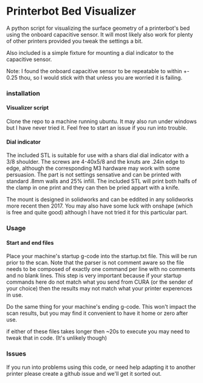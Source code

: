 # Printerbot Bed Visualizer

A python script for visualizing the surface geometry of a printerbot's bed using
the onboard capacitive sensor. It will most likely also work for plenty of other
printers provided you tweak the settings a bit. 

Also included is a simple fixture for mounting a dial indicator to the 
capacitive sensor. 

Note: I found the onboard capacitive sensor to be
repeatable to within +- 0.25 thou, so I would stick with that unless you are 
worried it is failing. 

### installation

#### Visualizer script
Clone the repo to a machine running ubuntu. It may also run under windows but
I have never tried it. Feel free to start an issue if you run into trouble.  

#### Dial indicator
The included STL is suitable for use with a shars dial dial indicator with a 
3/8 shoulder. The screws are 4-40x5/8 and the knuts are .24in edge to edge,
although the corresponding M3 hardware may work with some persuasion. The part 
is not settings sensative and can be printed with standard .8mm walls and 25% 
infill. The included STL will print both halfs of the clamp in one print and
they can then be pried appart with a knife.
 
The mount is designed in solidworks and can be eddited in any solidworks more
recent then 2017. You may also have some luck with onshape (which is free and 
quite good) although I have not tried it for this particular part. 

### Usage

#### Start and end files 
Place your machine's startup g-code into the startup.txt file. This will be run
prior to the scan. Note that the parser is not comment aware so the file needs
to be composed of exactly one command per line with no comments and no blank
lines. This step is very important because if your startup commands here do not
match what you send from CURA (or the sender of your choice) then the results
may not match what your printer experences in use. 

Do the same thing for your machine's ending g-code. This won't impact the scan
results, but you may find it convenient to have it home or zero after use. 

if either of these files takes longer then ~20s to execute you may need to
tweak that in code. (It's unlikely though)

### Issues
If you run into problems using this code, or need help adapting it to another 
printer please create a github issue and we'll get it sorted out. 

